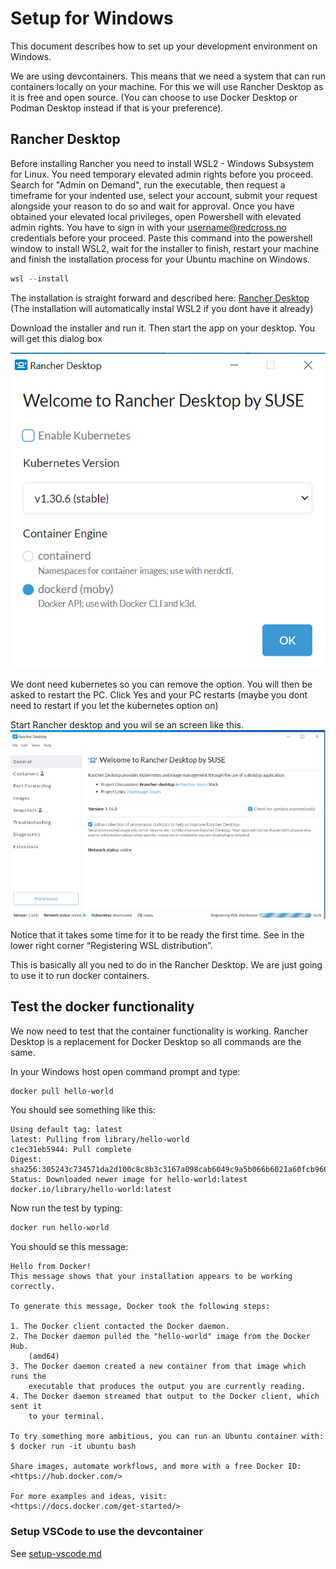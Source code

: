 # Setup for Windows

This document describes how to set up your development environment on Windows.

We are using devcontainers. This means that we need a  system that can run containers locally on your machine. For this we will use Rancher Desktop as it is free and open source. (You can choose to use Docker Desktop or Podman Desktop instead if that is your preference).

## Rancher Desktop

Before installing Rancher you need to install WSL2 - Windows Subsystem for Linux.
You need temporary elevated admin rights before you proceed. Search for "Admin on Demand", run the executable, then request a timeframe for your indented use, select your account, submit your request alongside your reason to do so and wait for approval. Once you have obtained your elevated local privileges, open Powershell with elevated admin rights. You have to sign in with your username@redcross.no credentials before your proceed. Paste this command into the powershell window to install WSL2, wait for the installer to finish, restart your machine and finish the installation process for your Ubuntu machine on Windows.

```powershell
wsl --install
```

The installation is straight forward and described here: [Rancher Desktop](https://docs.rancherdesktop.io/getting-started/installation/)
(The installation will automatically instal WSL2 if you dont have it already)

Download the installer and run it. Then start the app on your desktop. You will get this dialog box

![Rancher Desktop install](./img/win-rancher-install1.png)

We dont need kubernetes so you can remove the option. You will then be asked to restart the PC.
Click Yes and your PC restarts (maybe you dont need to restart if you let the kubernetes option on)

Start Rancher desktop and you wil se an screen like this.
![Rancher Desktop Registering WSL distribution](./img/win-rancher-install2.png)

Notice that it takes some time for it to be ready the first time. See in the lower right corner “Registering WSL distribution”.

This is basically all you ned to do in the Rancher Desktop. We are just going to use it to run docker containers.

## Test the docker functionality

We now need to test that the container functionality is working. Rancher Desktop is a replacement for Docker Desktop so all commands are the same.

In your Windows host open command prompt and type:

```bash
docker pull hello-world
```

You should see something like this:

```plaintext
Using default tag: latest
latest: Pulling from library/hello-world
c1ec31eb5944: Pull complete
Digest: sha256:305243c734571da2d100c8c8b3c3167a098cab6049c9a5b066b6021a60fcb966
Status: Downloaded newer image for hello-world:latest
docker.io/library/hello-world:latest
```

Now run the test by typing:

```bash
docker run hello-world
```

You should se this message:

```plaintext
Hello from Docker!
This message shows that your installation appears to be working correctly.

To generate this message, Docker took the following steps:

1. The Docker client contacted the Docker daemon.
2. The Docker daemon pulled the "hello-world" image from the Docker Hub.
    (amd64)
3. The Docker daemon created a new container from that image which runs the
    executable that produces the output you are currently reading.
4. The Docker daemon streamed that output to the Docker client, which sent it
    to your terminal.

To try something more ambitious, you can run an Ubuntu container with:
$ docker run -it ubuntu bash

Share images, automate workflows, and more with a free Docker ID:
<https://hub.docker.com/>

For more examples and ideas, visit:
<https://docs.docker.com/get-started/>
```

### Setup VSCode to use the devcontainer

See [setup-vscode.md](./setup-vscode.md)
